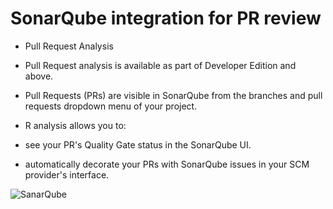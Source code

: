 # SonarQube integration for PR review 
* Pull Request Analysis
* Pull Request analysis is available as part of Developer Edition and above.

* Pull Requests (PRs) are visible in SonarQube from the branches and pull requests dropdown menu of your project.

*  R analysis allows you to:

* see your PR's Quality Gate status in the SonarQube UI.
* automatically decorate your PRs with SonarQube issues in your SCM provider's interface.


![SanarQube](https://user-images.githubusercontent.com/45796908/194114792-8918022a-738d-4fb2-ace0-33d11869b398.png)

